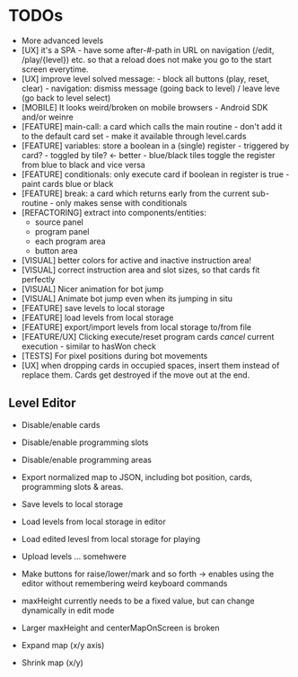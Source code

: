 TODOs
=====

* More advanced levels
* [UX] it's a SPA - have some after-#-path in URL on navigation (/edit,
  /play/{level}) etc. so that a reload does not make you go to the start screen
  everytime.
* [UX] improve level solved message:
       - block all buttons (play, reset, clear)
       - navigation: dismiss message (going back to level) / leave leve (go back to level select)
* [MOBILE] It looks weird/broken on mobile browsers - Android SDK and/or weinre
* [FEATURE] main-call: a card which calls the main routine
            - don't add it to the default card set
            - make it available through level.cards
* [FEATURE] variables: store a boolean in a (single) register
            - triggered by card?
            - toggled by tile? <- better
            - blue/black tiles toggle the register from blue to black and vice versa
* [FEATURE] conditionals: only execute card if boolean in register is true
            - paint cards blue or black
* [FEATURE] break: a card which returns early from the current sub-routine
            - only makes sense with conditionals
* [REFACTORING] extract into components/entities:
    * source panel
    * program panel
    * each program area
    * button area
* [VISUAL] better colors for active and inactive instruction area!
* [VISUAL] correct instruction area and slot sizes, so that cards fit perfectly
* [VISUAL] Nicer animation for bot jump
* [VISUAL] Animate bot jump even when its jumping in situ
* [FEATURE] save levels to local storage
* [FEATURE] load levels from local storage
* [FEATURE] export/import levels from local storage to/from file
* [FEATURE/UX] Clicking execute/reset program cards *cancel* current execution - similar to hasWon check
* [TESTS] For pixel positions during bot movements
* [UX] when dropping cards in occupied spaces, insert them instead of replace them.
  Cards get destroyed if the move out at the end.


Level Editor
------------

* Disable/enable cards
* Disable/enable programming slots
* Disable/enable programming areas

* Export normalized map to JSON, including bot position, cards, programming slots & areas.
* Save levels to local storage
* Load levels from local storage in editor
* Load edited levesl from local storage for playing
* Upload levels ... somehwere

* Make buttons for raise/lower/mark and so forth -> enables using the editor without remembering weird keyboard commands
* maxHeight currently needs to be a fixed value, but can change dynamically in edit mode
* Larger maxHeight and centerMapOnScreen is broken
* Expand map (x/y axis)
* Shrink map (x/y)
